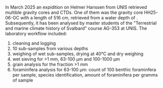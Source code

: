 In March 2025 an expidition on Helmer Hanssen from UNIS retrieved multible gravity cores and CTDs. One of them was the gravity core HH25-06-GC with a length of 516 cm, retrieved from a water depth of .
Subsequently, it has been analysed by master students of the "Terrestrial and marine climate history of Svalbard" course AG-353 at UNIS.
The laboratory workflow included:
1. cleaning and logging
2. 10 sub-samples from various depths
3. weighing of wet sub-samples, drying at 40°C and dry weighing
4. wet sieving for >1 mm, 63-100 μm and 100-1000 μm
5. grain analysis for the fraction >1 mm
6. foraminifera analysis for 63-100 μm: count of 100 benthic foraminfera per sample, species identification, amount of foraminifera per gramms of sample
